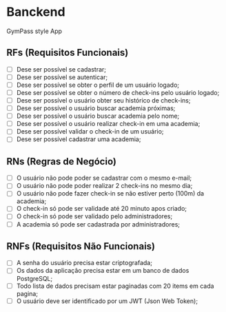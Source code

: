 # Banckend

GymPass style App

## RFs (Requisitos Funcionais)

- [ ] Dese ser possível se cadastrar;
- [ ] Dese ser possível se autenticar;
- [ ] Dese ser possível se obter o perfil de um usuário logado;
- [ ] Dese ser possível se obter o número de check-ins pelo usuário logado;
- [ ] Dese ser possível o usuário obter seu histórico de check-ins;
- [ ] Dese ser possível o usuário buscar academia próximas;
- [ ] Dese ser possível o usuário buscar academia pelo nome;
- [ ] Dese ser possível o usuário realizar check-in em uma academia;
- [ ] Dese ser possível validar o check-in de um usuário;
- [ ] Dese ser possível cadastrar uma academia;

## RNs (Regras de Negócio)

- [ ] O usuário não pode poder se cadastrar com o mesmo e-mail;
- [ ] O usuário não pode poder realizar 2 check-ins no mesmo dia;
- [ ] O usuário não pode fazer check-in se não estiver perto (100m) da academia;
- [ ] O check-in só pode ser validade até 20 minuto apos criado;
- [ ] O check-in só pode ser validado pelo administradores;
- [ ] A academia só pode ser cadastrada por administradores;

## RNFs (Requisitos Não Funcionais)

- [ ] A senha do usuário precisa estar criptografada;
- [ ] Os dados da aplicação precisa estar em um banco de dados PostgreSQL;
- [ ] Todo lista de dados precisam estar paginadas com 20 items em cada pagina;
- [ ] O usuário deve ser identificado por um JWT (Json Web Token);

